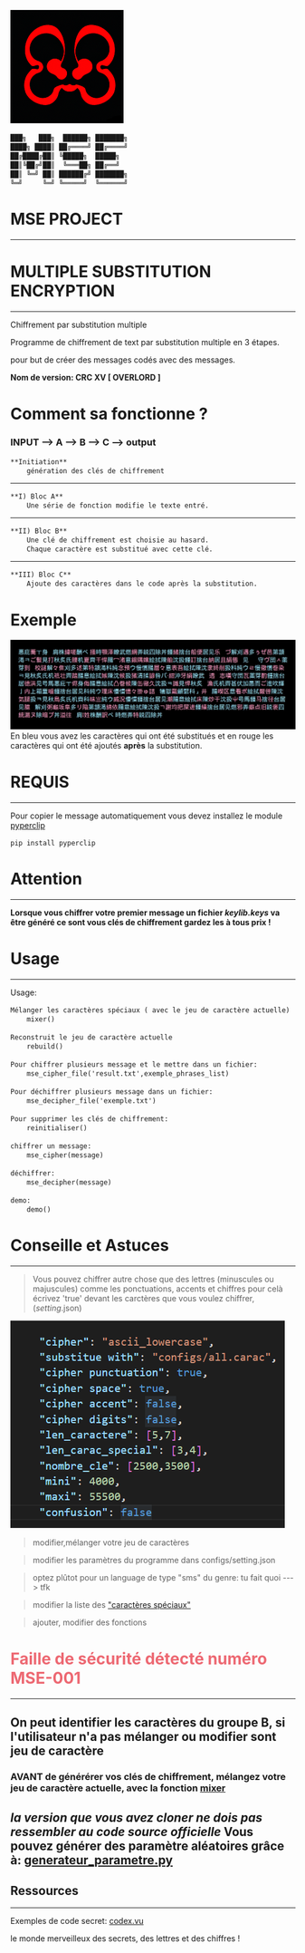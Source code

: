 ![image du projet](exemple/logo.png)


	███╗   ███╗  ██████╗ ███████╗
	████╗ ████║ ██╔════╝ ██╔════╝
	██╔████╔██║ ╚█████╗  █████╗
	██║╚██╔╝██║  ╚═══██╗ ██╔══╝
	██║ ╚═╝ ██║ ██████╔╝ ███████╗
	╚═╝     ╚═╝ ╚═════╝  ╚══════╝


# MSE PROJECT
-------------------------------------

# MULTIPLE SUBSTITUTION ENCRYPTION
-------------------------------------

Chiffrement par substitution multiple

Programme de chiffrement de text par substitution multiple en 3 étapes.

pour but de créer des messages codés avec des messages.


**Nom de version: CRC XV [ OVERLORD ]**

# Comment sa fonctionne ?

### INPUT --> A --> B --> C --> output
    
    
    **Initiation**
        génération des clés de chiffrement
--------------------------------------------------------------------------
	
    **I) Bloc A**
        Une série de fonction modifie le texte entré.
--------------------------------------------------------------------------
    **II) Bloc B**
        Une clé de chiffrement est choisie au hasard.
        Chaque caractère est substitué avec cette clé.
--------------------------------------------------------------------------
    **III) Bloc C**
        Ajoute des caractères dans le code après la substitution.


# Exemple
![Exemple](exemple/exemple.jpg)
En bleu vous avez les caractères qui ont été substitués et en rouge les caractères qui ont été ajoutés **après** la substitution.


# REQUIS
-------------------------------------
Pour copier le message automatiquement vous devez installez le module [pyperclip](https://pypi.org/project/pyperclip/)

	pip install pyperclip


# Attention
-----------------------------------
**Lorsque vous chiffrer votre premier message un fichier _keylib.keys_ va être généré ce sont vous clés de chiffrement gardez les à tous prix !**

# Usage
---------------------------
Usage:
	
	Mélanger les caractères spéciaux ( avec le jeu de caractère actuelle)
		mixer()

	Reconstruit le jeu de caractère actuelle
		rebuild()

	Pour chiffrer plusieurs message et le mettre dans un fichier:
		mse_cipher_file('result.txt',exemple_phrases_list)

	Pour déchiffrer plusieurs message dans un fichier:
		mse_decipher_file('exemple.txt')

	Pour supprimer les clés de chiffrement:
		reinitialiser()

	chiffrer un message:
		mse_cipher(message)

	déchiffrer:
		mse_decipher(message)

	demo:
		demo()


# Conseille et Astuces
-------------------------------------------------------------------

> Vous pouvez chiffrer autre chose que des lettres (minuscules ou majuscules) comme les ponctuations, accents et chiffres pour celà écrivez 'true' devant les carctères que vous voulez chiffrer,(_setting_.json)

![setting file](exemple/example_setting.PNG)

> modifier,mélanger votre jeu de caractères

> modifier les paramètres du programme dans configs/setting.json

> optez plûtot pour un language de type "sms" du genre: tu fait quoi ---> tfk

> modifier la liste des ["caractères spéciaux"](https://github.com/flowlord/Multiple-Substitution-Encryption/blob/main/configs/init.py#L54)

> ajouter, modifier des fonctions


# <span style="color:#ed6872">Faille de sécurité détecté numéro **MSE-001**</span>
-------------------------------------------------------------------
## On peut identifier les caractères du groupe B, si l'utilisateur n'a pas mélanger ou modifier sont jeu de caractère
### AVANT de générérer vos clés de chiffrement, mélangez votre jeu de caractère actuelle, avec la fonction [mixer](https://github.com/flowlord/Multiple-Substitution-Encryption/blob/main/tools.py#L22)
**_la version que vous avez cloner ne dois pas ressembler au code source officielle_**
Vous pouvez générer des paramètre aléatoires grâce à: [generateur_parametre.py](https://github.com/flowlord/Multiple-Substitution-Encryption/blob/main/configs/generateur_parametre.py)
-------------------------------------------------------------------

## Ressources
-------------------------------------------------------------------

Exemples de code secret: [codex.vu](https://bit.ly/theclawsofgod)

le monde merveilleux des secrets, des lettres et des chiffres !

